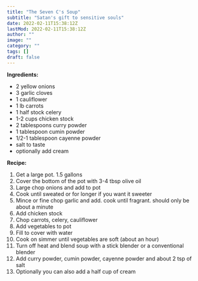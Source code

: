 ```yaml
---
title: "The Seven C's Soup"
subtitle: "Satan's gift to sensitive souls"
date: 2022-02-11T15:38:12Z
lastMod: 2022-02-11T15:38:12Z
author: ""
image: ""
category: ""
tags: []
draft: false
---
```

**Ingredients:**
- 2 yellow onions
- 3 garlic cloves
- 1 cauliflower
- 1 lb carrots
- 1 half stock celery
- 1-2 cups chicken stock
- 2 tablespoons curry powder
- 1 tablespoon cumin powder
- 1/2-1 tablespoon cayenne powder
- salt to taste
- optionally add cream

**Recipe:**  
1. Get a large pot. 1.5 gallons
1. Cover the bottom of the pot with 3-4 tbsp olive oil
1. Large chop onions and add to pot
1. Cook until sweated or for longer if you want it sweeter
1. Mince or fine chop garlic and add. cook until fragrant. should only be about a minute
1. Add chicken stock
1. Chop carrots, celery, cauliflower
1. Add vegetables to pot
1. Fill to cover with water
1. Cook on simmer until vegetables are soft (about an hour)
1. Turn off heat and blend soup with a stick blender or a conventional blender
1. Add curry powder, cumin powder, cayenne powder and about 2 tsp of salt
1. Optionally you can also add a half cup of cream